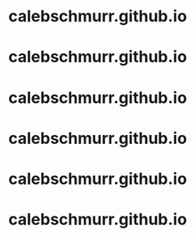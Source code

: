 # calebschmurr.github.io
# calebschmurr.github.io
# calebschmurr.github.io
# calebschmurr.github.io
# calebschmurr.github.io
# calebschmurr.github.io
